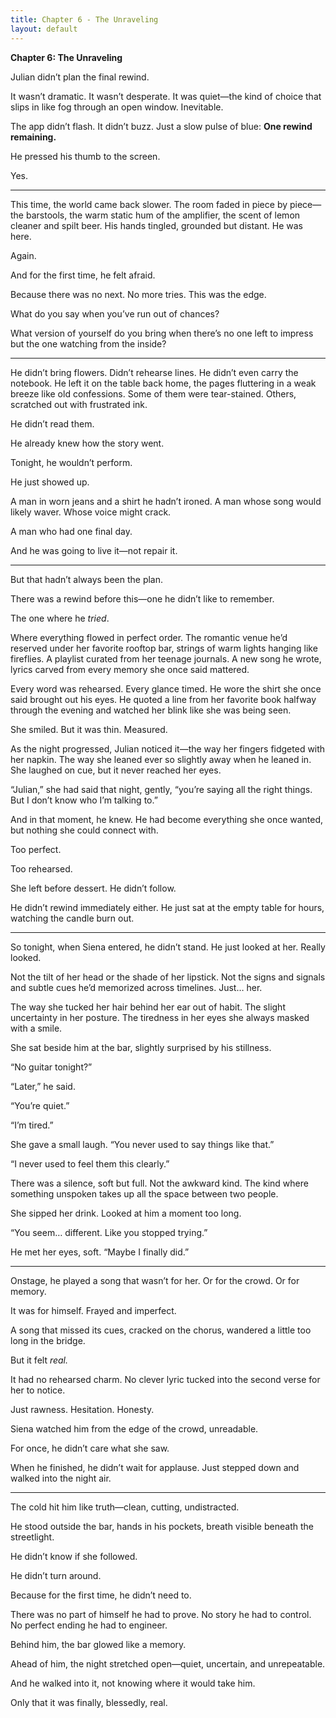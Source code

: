 ```yaml
---
title: Chapter 6 - The Unraveling
layout: default
---
```

**Chapter 6: The Unraveling**

Julian didn’t plan the final rewind.

It wasn’t dramatic. It wasn’t desperate. It was quiet—the kind of choice that slips in like fog through an open window. Inevitable.

The app didn’t flash. It didn’t buzz. Just a slow pulse of blue: **One rewind remaining.**

He pressed his thumb to the screen.

Yes.

---

This time, the world came back slower. The room faded in piece by piece—the barstools, the warm static hum of the amplifier, the scent of lemon cleaner and spilt beer. His hands tingled, grounded but distant. He was here.

Again.

And for the first time, he felt afraid.

Because there was no next. No more tries. This was the edge.

What do you say when you’ve run out of chances?

What version of yourself do you bring when there’s no one left to impress but the one watching from the inside?

---

He didn’t bring flowers. Didn’t rehearse lines. He didn’t even carry the notebook. He left it on the table back home, the pages fluttering in a weak breeze like old confessions. Some of them were tear-stained. Others, scratched out with frustrated ink.

He didn’t read them.

He already knew how the story went.

Tonight, he wouldn’t perform.

He just showed up.

A man in worn jeans and a shirt he hadn’t ironed. A man whose song would likely waver. Whose voice might crack.

A man who had one final day.

And he was going to live it—not repair it.

---

But that hadn’t always been the plan.

There was a rewind before this—one he didn’t like to remember.

The one where he *tried*.

Where everything flowed in perfect order. The romantic venue he’d reserved under her favorite rooftop bar, strings of warm lights hanging like fireflies. A playlist curated from her teenage journals. A new song he wrote, lyrics carved from every memory she once said mattered.

Every word was rehearsed. Every glance timed. He wore the shirt she once said brought out his eyes. He quoted a line from her favorite book halfway through the evening and watched her blink like she was being seen.

She smiled. But it was thin. Measured.

As the night progressed, Julian noticed it—the way her fingers fidgeted with her napkin. The way she leaned ever so slightly away when he leaned in. She laughed on cue, but it never reached her eyes.

“Julian,” she had said that night, gently, “you’re saying all the right things. But I don’t know who I’m talking to.”

And in that moment, he knew. He had become everything she once wanted, but nothing she could connect with.

Too perfect.

Too rehearsed.

She left before dessert. He didn’t follow.

He didn’t rewind immediately either. He just sat at the empty table for hours, watching the candle burn out.

---

So tonight, when Siena entered, he didn’t stand. He just looked at her. Really looked.

Not the tilt of her head or the shade of her lipstick. Not the signs and signals and subtle cues he’d memorized across timelines. Just… her.

The way she tucked her hair behind her ear out of habit. The slight uncertainty in her posture. The tiredness in her eyes she always masked with a smile.

She sat beside him at the bar, slightly surprised by his stillness.

“No guitar tonight?”

“Later,” he said.

“You’re quiet.”

“I’m tired.”

She gave a small laugh. “You never used to say things like that.”

“I never used to feel them this clearly.”

There was a silence, soft but full. Not the awkward kind. The kind where something unspoken takes up all the space between two people.

She sipped her drink. Looked at him a moment too long.

“You seem… different. Like you stopped trying.”

He met her eyes, soft. “Maybe I finally did.”

---

Onstage, he played a song that wasn’t for her. Or for the crowd. Or for memory.

It was for himself. Frayed and imperfect.

A song that missed its cues, cracked on the chorus, wandered a little too long in the bridge.

But it felt *real.*

It had no rehearsed charm. No clever lyric tucked into the second verse for her to notice.

Just rawness. Hesitation. Honesty.

Siena watched him from the edge of the crowd, unreadable.

For once, he didn’t care what she saw.

When he finished, he didn’t wait for applause. Just stepped down and walked into the night air.

---

The cold hit him like truth—clean, cutting, undistracted.

He stood outside the bar, hands in his pockets, breath visible beneath the streetlight.

He didn’t know if she followed.

He didn’t turn around.

Because for the first time, he didn’t need to.

There was no part of himself he had to prove. No story he had to control. No perfect ending he had to engineer.

Behind him, the bar glowed like a memory.

Ahead of him, the night stretched open—quiet, uncertain, and unrepeatable.

And he walked into it, not knowing where it would take him.

Only that it was finally, blessedly, real.

